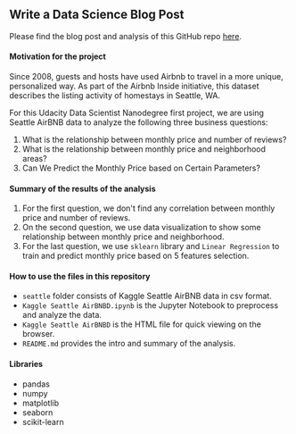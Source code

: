 ## **Write a Data Science Blog Post**

Please find the blog post and analysis of this GitHub repo [here](https://medium.com/@JontanJon/udacity-data-scientist-project-seattle-airbnb-data-7f34d18598d4).

#### Motivation for the project
Since 2008, guests and hosts have used Airbnb to travel in a more unique, personalized way. As part of the Airbnb Inside initiative, this dataset describes the listing activity of homestays in Seattle, WA.

For this Udacity Data Scientist Nanodegree first project, we are using Seattle AirBNB data to analyze the following three business questions:
1. What is the relationship between monthly price and number of reviews?
2. What is the relationship between monthly price and neighborhood areas?
3. Can We Predict the Monthly Price based on Certain Parameters?

#### Summary of the results of the analysis
1. For the first question, we don't find any correlation between monthly price and number of reviews.
2. On the second question, we use data visualization to show some relationship between monthly price and neighborhood.
3. For the last question, we use `sklearn` library and `Linear Regression` to train and predict monthly price based on 5 features selection.

#### How to use the files in this repository 
- `seattle` folder consists of Kaggle Seattle AirBNB data in csv format.
- `Kaggle Seattle AirBNBD.ipynb` is the Jupyter Notebook to preprocess and analyze the data.
- `Kaggle Seattle AirBNBD` is the HTML file for quick viewing on the browser.
- `README.md` provides the intro and summary of the analysis.

#### Libraries
- pandas
- numpy
- matplotlib
- seaborn
- scikit-learn
